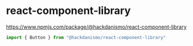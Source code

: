 # react-component-library

https://www.npmjs.com/package/@hackdanismo/react-component-library

```javascript
import { Button } from "@hackdanismo/react-component-library"
```